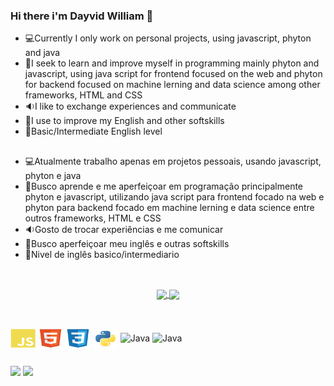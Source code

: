 ### Hi there i'm Dayvid William  👋

- 💻Currently I only work on personal projects, using javascript, phyton and java
- 📖I seek to learn and improve myself in programming mainly phyton and javascript, using java script for frontend focused on the web and phyton for backend focused on machine lerning and data science among other frameworks, HTML and CSS
- 🔉I like to exchange experiences and communicate
- 💾I use to improve my English and other softskills
- 📰Basic/Intermediate English level

##

- 💻Atualmente trabalho apenas em projetos pessoais, usando javascript, phyton e java
- 📖Busco aprende e me aperfeiçoar em programação principalmente phyton e javascript, utilizando java script para frontend focado na web e phyton para backend focado em machine lerning e data science entre outros frameworks, HTML e CSS
- 🔉Gosto de trocar experiências e me comunicar 
- 💾Busco aperfeiçoar meu inglês e outras softskills
- 📰Nivel de inglês basico/intermediario

##

<div align="center" style="display: inline_block"><br>
  <a href="https://github.com/anuraghazra/github-readme-stats">
  <img align="center" src="https://github-readme-stats.vercel.app/api/pin/?dayvid-william=anuraghazra&repo=github-readme-stats" />
</a>
<a href="https://github.com/anuraghazra/dayvid-william">
  <img align="center" src="https://github-readme-stats.vercel.app/api/pin/?dayvid-william=anuraghazra&repo=convoychat" />
</a>
</div>
  
  ##
  
 <div style="display: inline_block"><br>
  <img align="center" alt="Js" height="30" width="40" src="https://raw.githubusercontent.com/devicons/devicon/master/icons/javascript/javascript-plain.svg">
  <img align="center" alt="HTML" height="30" width="40" src="https://raw.githubusercontent.com/devicons/devicon/master/icons/html5/html5-original.svg">
  <img align="center" alt="CSS" height="30" width="40" src="https://raw.githubusercontent.com/devicons/devicon/master/icons/css3/css3-original.svg">
  <img align="center" alt="Python" height="30" width="40" src="https://raw.githubusercontent.com/devicons/devicon/master/icons/python/python-original.svg">
  <img align="center" alt="Java" height="30" width="40" src="https://cdn.jsdelivr.net/gh/devicons/devicon/icons/java/java-original.svg">
  <img align="center" alt="Java" height="30" width="40" src="https://cdn.jsdelivr.net/gh/devicons/devicon/icons/selenium/selenium-original.svg">
</div>
  
  ##
<div>
<a href = "mailto:dayvidwilliamdev@gmail.com"><img src="https://img.shields.io/badge/-Gmail-%23333?style=for-the-badge&logo=gmail&logoColor=white" target="_blank"></a>
<a href="https://www.linkedin.com/in/dayvid-william-7b5133235/" target="_blank"><img src="https://img.shields.io/badge/-LinkedIn-%230077B5?style=for-the-badge&logo=linkedin&logoColor=white" target="_blank"></a> 
</div>
